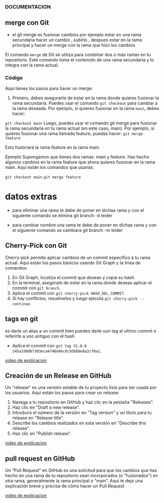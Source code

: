 ### DOCUMENTACION

## merge con Git

- el git merge es fusionar cambios por ejemplo estar en una rama secundaria hacer un cambio , subirlo , despues estar en la rama principal y hacer un merge con la rama que hizo los cambios

El comando `merge` de Git se utiliza para combinar dos o más ramas en tu repositorio. Este comando toma el contenido de una rama secundaria y lo integra con la rama actual.

### Código

Aquí tienes los pasos para hacer un merge:

1. Primero, debes asegurarte de estar en la rama donde quieres fusionar la rama secundaria. Puedes usar el comando `git checkout` para cambiar a la rama deseada. Por ejemplo, si quieres fusionar en la rama `main`, debes hacer:


`git checkout main`
Luego, puedes usar el comando git merge para fusionar la rama secundaria en tu rama actual (en este caso, main). Por ejemplo, si quieres fusionar una rama llamada feature, puedes hacer:
`git merge feature`

Esto fusionará la rama feature en la rama main.

Ejemplo
Supongamos que tienes dos ramas: main y feature. Has hecho algunos cambios en la rama feature que ahora quieres fusionar en la rama main. Aquí están los comandos que usarías:


`git checkout main`
`git merge feature`


# datos extras

- para eliminar una rama te debe de poner en dichaa rama y con el siguiente comando se elimina   git branch -d leider

- para cambiar nombre una rama te debe de poner en dichaa rama y con el siguiente comando se cambiara   git branch -m leider

## Cherry-Pick con Git

Cherry-pick permite aplicar cambios de un commit específico a tu rama actual. Aquí están los pasos básicos usando Git Graph y la línea de comandos:

1. En Git Graph, localiza el commit que deseas y copia su hash.
2. En la terminal, asegúrate de estar en la rama donde deseas aplicar el commit con `git branch`.
3. Aplica el commit con `git cherry-pick HASH_DEL_COMMIT`.
4. Si hay conflictos, resuélvelos y luego ejecuta `git cherry-pick --continue`.

## tags en git

es darle un alias a un commit bien puedes darle uun tag al ultimo commit o referirte a uno antiguo con el hash 

- Aplica el commit con `git tag V1.0.0 345a330d67303eca4746d46c8c93689e8a2cf6a1`.

[video de explicacion](https://www.youtube.com/watch?v=5DkX3HFgklM&t=186s)


## Creación de un Release en GitHub

Un "release" es una versión estable de tu proyecto lista para ser usada por los usuarios. Aquí están los pasos para crear un release:

1. Navega a tu repositorio en GitHub y haz clic en la pestaña "Releases".
2. Haz clic en "Draft a new release".
3. Introduce el número de la versión en "Tag version" y un título para tu release en "Release title".
4. Describe los cambios realizados en esta versión en "Describe this release".
5. Haz clic en "Publish release".

[video de explicacion](https://www.youtube.com/watch?v=wwHtJWS1haA)

## pull request en GitHub

Un “Pull Request” en GitHub es una solicitud para que los cambios que has hecho en una rama de tu repositorio sean incorporados (o “fusionados”) en otra rama, generalmente la rama principal o “main”. Aquí te dejo una explicación breve y precisa de cómo hacer un Pull Request

[video de explicacion](https://www.youtube.com/watch?v=Tfxo6P0wZ1s)
